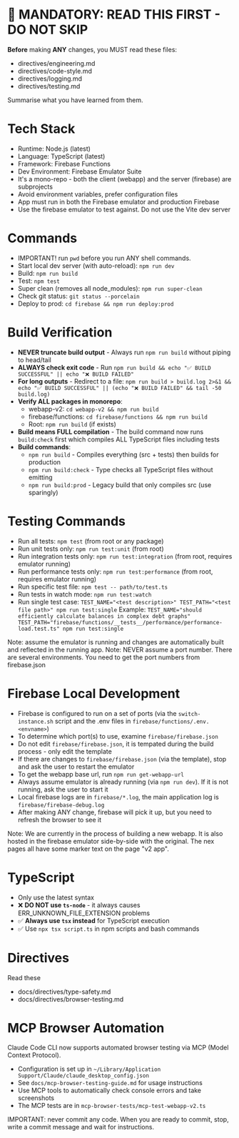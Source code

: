 # 🛑 MANDATORY: READ THIS FIRST - DO NOT SKIP

**Before** making **ANY** changes, you MUST read these files:

- directives/engineering.md
- directives/code-style.md
- directives/logging.md
- directives/testing.md

Summarise what you have learned from them.

# Tech Stack
- Runtime: Node.js (latest)
- Language: TypeScript (latest)
- Framework: Firebase Functions
- Dev Environment: Firebase Emulator Suite
- It's a mono-repo - both the client (webapp) and the server (firebase) are subprojects
- Avoid environment variables, prefer configuration files
- App must run in both the Firebase emulator and production Firebase
- Use the firebase emulator to test against.  Do not use the Vite dev server

# Commands
- IMPORTANT! run `pwd` before you run ANY shell commands.
- Start local dev server (with auto-reload): `npm run dev`
- Build: `npm run build`
- Test: `npm test`
- Super clean (removes all node_modules): `npm run super-clean`
- Check git status: `git status --porcelain`
- Deploy to prod: `cd firebase && npm run deploy:prod`

# Build Verification
- **NEVER truncate build output** - Always run `npm run build` without piping to head/tail
- **ALWAYS check exit code** - Run `npm run build && echo "✅ BUILD SUCCESSFUL" || echo "❌ BUILD FAILED"`
- **For long outputs** - Redirect to a file: `npm run build > build.log 2>&1 && echo "✅ BUILD SUCCESSFUL" || (echo "❌ BUILD FAILED" && tail -50 build.log)`
- **Verify ALL packages in monorepo**:
  - webapp-v2: `cd webapp-v2 && npm run build`
  - firebase/functions: `cd firebase/functions && npm run build`
  - Root: `npm run build` (if exists)
- **Build means FULL compilation** - The build command now runs `build:check` first which compiles ALL TypeScript files including tests
- **Build commands**:
  - `npm run build` - Compiles everything (src + tests) then builds for production
  - `npm run build:check` - Type checks all TypeScript files without emitting
  - `npm run build:prod` - Legacy build that only compiles src (use sparingly)

# Testing Commands
- Run all tests: `npm test` (from root or any package)
- Run unit tests only: `npm run test:unit` (from root)
- Run integration tests only: `npm run test:integration` (from root, requires emulator running)
- Run performance tests only: `npm run test:performance` (from root, requires emulator running)
- Run specific test file: `npm test -- path/to/test.ts`
- Run tests in watch mode: `npm run test:watch`
- Run single test case: `TEST_NAME="<test description>" TEST_PATH="<test file path>" npm run test:single`
  Example: `TEST_NAME="should efficiently calculate balances in complex debt graphs" TEST_PATH="firebase/functions/__tests__/performance/performance-load.test.ts" npm run test:single`

Note: assume the emulator is running and changes are automatically built and reflected in the running app.
Note: NEVER assume a port number.  There are several environments.  You need to get the port numbers from firebase.json

# Firebase Local Development
- Firebase is configured to run on a set of ports (via the `switch-instance.sh` script and the .env files in `firebase/functions/.env.<envname>`)
- To determine which port(s) to use, examine `firebase/firebase.json`
- Do not edit `firebase/firebase.json`, it is tempated during the build process - only edit the template
- If there are changes to  `firebase/firebase.json` (via the template), stop and ask the user to restart the emulator 
- To get the webapp base url, run `npm run get-webapp-url`
- Always assume emulator is already running (via `npm run dev`). If it is not running, ask the user to start it
- Local firebase logs are in `firebase/*.log`, the main application log is `firebase/firebase-debug.log`
- After making ANY change, firebase will pick it up, but you need to refresh the browser to see it

Note: We are currently in the process of building a new webapp.  It is also hosted in the firebase emulator side-by-side with the original. The nex pages all have some marker text on the page "v2 app".
# TypeScript 
- Only use the latest syntax
- ❌ **DO NOT use `ts-node`** - it always causes ERR_UNKNOWN_FILE_EXTENSION problems
- ✅ **Always use `tsx` instead** for TypeScript execution
- ✅ Use `npx tsx script.ts` in npm scripts and bash commands

# Directives
Read these
- docs/directives/type-safety.md
- docs/directives/browser-testing.md

# MCP Browser Automation
Claude Code CLI now supports automated browser testing via MCP (Model Context Protocol).
- Configuration is set up in `~/Library/Application Support/Claude/claude_desktop_config.json`
- See `docs/mcp-browser-testing-guide.md` for usage instructions
- Use MCP tools to automatically check console errors and take screenshots
- The MCP tests are in `mcp-browser-tests/mcp-test-webapp-v2.ts`

IMPORTANT: never commit any code. When you are ready to commit, stop, write a commit message and wait for instructions.